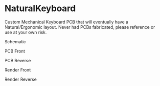 # NaturalKeyboard
Custom Mechanical Keyboard PCB that will eventually have a Natural/Ergonomic layout. Never had PCBs fabricated, please reference or use at your own risk.

Schematic

PCB Front

PCB Reverse

Render Front

Render Reverse

